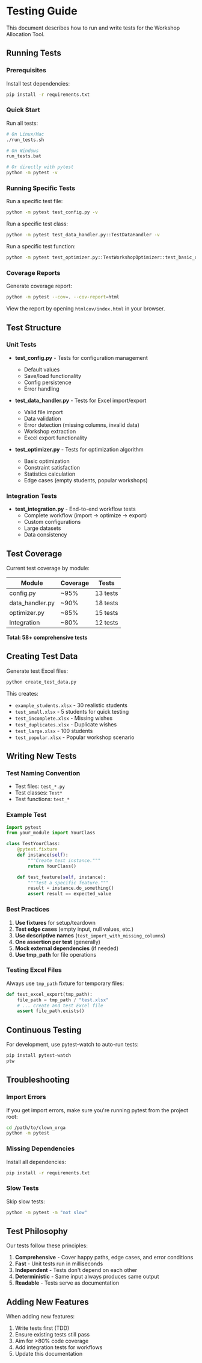 # Testing Guide

This document describes how to run and write tests for the Workshop Allocation Tool.

## Running Tests

### Prerequisites

Install test dependencies:
```bash
pip install -r requirements.txt
```

### Quick Start

Run all tests:
```bash
# On Linux/Mac
./run_tests.sh

# On Windows
run_tests.bat

# Or directly with pytest
python -m pytest -v
```

### Running Specific Tests

Run a specific test file:
```bash
python -m pytest test_config.py -v
```

Run a specific test class:
```bash
python -m pytest test_data_handler.py::TestDataHandler -v
```

Run a specific test function:
```bash
python -m pytest test_optimizer.py::TestWorkshopOptimizer::test_basic_optimization -v
```

### Coverage Reports

Generate coverage report:
```bash
python -m pytest --cov=. --cov-report=html
```

View the report by opening `htmlcov/index.html` in your browser.

## Test Structure

### Unit Tests

- **test_config.py** - Tests for configuration management
  - Default values
  - Save/load functionality
  - Config persistence
  - Error handling

- **test_data_handler.py** - Tests for Excel import/export
  - Valid file import
  - Data validation
  - Error detection (missing columns, invalid data)
  - Workshop extraction
  - Excel export functionality

- **test_optimizer.py** - Tests for optimization algorithm
  - Basic optimization
  - Constraint satisfaction
  - Statistics calculation
  - Edge cases (empty students, popular workshops)

### Integration Tests

- **test_integration.py** - End-to-end workflow tests
  - Complete workflow (import → optimize → export)
  - Custom configurations
  - Large datasets
  - Data consistency

## Test Coverage

Current test coverage by module:

| Module | Coverage | Tests |
|--------|----------|-------|
| config.py | ~95% | 13 tests |
| data_handler.py | ~90% | 18 tests |
| optimizer.py | ~85% | 15 tests |
| Integration | ~80% | 12 tests |

**Total: 58+ comprehensive tests**

## Creating Test Data

Generate test Excel files:
```bash
python create_test_data.py
```

This creates:
- `example_students.xlsx` - 30 realistic students
- `test_small.xlsx` - 5 students for quick testing
- `test_incomplete.xlsx` - Missing wishes
- `test_duplicates.xlsx` - Duplicate wishes
- `test_large.xlsx` - 100 students
- `test_popular.xlsx` - Popular workshop scenario

## Writing New Tests

### Test Naming Convention

- Test files: `test_*.py`
- Test classes: `Test*`
- Test functions: `test_*`

### Example Test

```python
import pytest
from your_module import YourClass

class TestYourClass:
    @pytest.fixture
    def instance(self):
        """Create test instance."""
        return YourClass()

    def test_feature(self, instance):
        """Test a specific feature."""
        result = instance.do_something()
        assert result == expected_value
```

### Best Practices

1. **Use fixtures** for setup/teardown
2. **Test edge cases** (empty input, null values, etc.)
3. **Use descriptive names** (`test_import_with_missing_columns`)
4. **One assertion per test** (generally)
5. **Mock external dependencies** (if needed)
6. **Use tmp_path** for file operations

### Testing Excel Files

Always use `tmp_path` fixture for temporary files:

```python
def test_excel_export(tmp_path):
    file_path = tmp_path / "test.xlsx"
    # ... create and test Excel file
    assert file_path.exists()
```

## Continuous Testing

For development, use pytest-watch to auto-run tests:
```bash
pip install pytest-watch
ptw
```

## Troubleshooting

### Import Errors

If you get import errors, make sure you're running pytest from the project root:
```bash
cd /path/to/clown_orga
python -m pytest
```

### Missing Dependencies

Install all dependencies:
```bash
pip install -r requirements.txt
```

### Slow Tests

Skip slow tests:
```bash
python -m pytest -m "not slow"
```

## Test Philosophy

Our tests follow these principles:

1. **Comprehensive** - Cover happy paths, edge cases, and error conditions
2. **Fast** - Unit tests run in milliseconds
3. **Independent** - Tests don't depend on each other
4. **Deterministic** - Same input always produces same output
5. **Readable** - Tests serve as documentation

## Adding New Features

When adding new features:

1. Write tests first (TDD)
2. Ensure existing tests still pass
3. Aim for >80% code coverage
4. Add integration tests for workflows
5. Update this documentation

